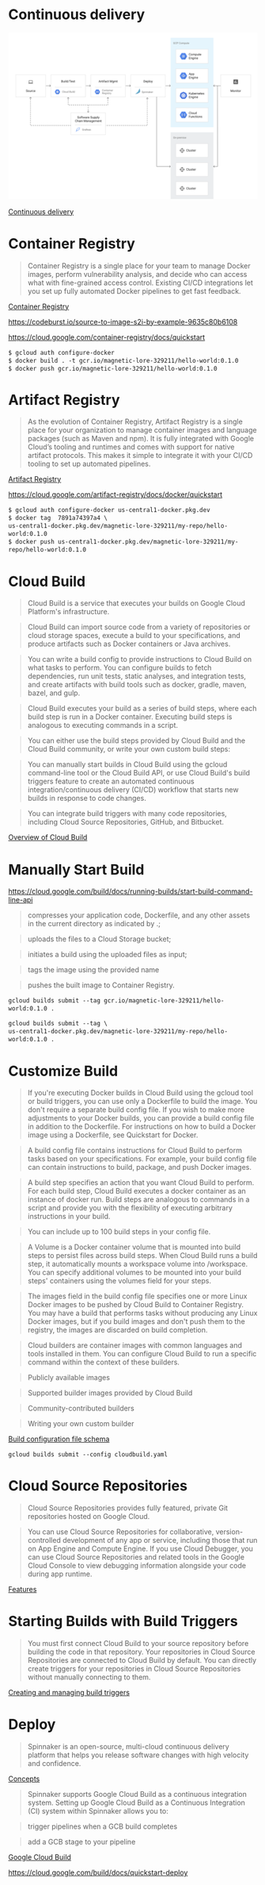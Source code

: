 # Continuous delivery

![Continuous delivery](cd.png)

[Continuous delivery](https://cloud.google.com/solutions/continuous-delivery)

# Container Registry

> Container Registry is a single place for your team to manage Docker images, perform vulnerability analysis, and decide who can access what with fine-grained access control. Existing CI/CD integrations let you set up fully automated Docker pipelines to get fast feedback.

[Container Registry](https://cloud.google.com/container-registry)

https://codeburst.io/source-to-image-s2i-by-example-9635c80b6108

https://cloud.google.com/container-registry/docs/quickstart

```
$ gcloud auth configure-docker
$ docker build . -t gcr.io/magnetic-lore-329211/hello-world:0.1.0
$ docker push gcr.io/magnetic-lore-329211/hello-world:0.1.0
```

# Artifact Registry

> As the evolution of Container Registry, Artifact Registry is a single place for your organization to manage container images and language packages (such as Maven and npm). It is fully integrated with Google Cloud’s tooling and runtimes and comes with support for native artifact protocols. This makes it simple to integrate it with your CI/CD tooling to set up automated pipelines.

[Artifact Registry](https://cloud.google.com/artifact-registry)

https://cloud.google.com/artifact-registry/docs/docker/quickstart

```
$ gcloud auth configure-docker us-central1-docker.pkg.dev
$ docker tag  7891a74397a4 \
us-central1-docker.pkg.dev/magnetic-lore-329211/my-repo/hello-world:0.1.0
$ docker push us-central1-docker.pkg.dev/magnetic-lore-329211/my-repo/hello-world:0.1.0
```

# Cloud Build

> Cloud Build is a service that executes your builds on Google Cloud Platform's infrastructure.

> Cloud Build can import source code from a variety of repositories or cloud storage spaces, execute a build to your specifications, and produce artifacts such as Docker containers or Java archives.

> You can write a build config to provide instructions to Cloud Build on what tasks to perform. You can configure builds to fetch dependencies, run unit tests, static analyses, and integration tests, and create artifacts with build tools such as docker, gradle, maven, bazel, and gulp.

> Cloud Build executes your build as a series of build steps, where each build step is run in a Docker container. Executing build steps is analogous to executing commands in a script.

> You can either use the build steps provided by Cloud Build and the Cloud Build community, or write your own custom build steps:

> You can manually start builds in Cloud Build using the gcloud command-line tool or the Cloud Build API, or use Cloud Build's build triggers feature to create an automated continuous integration/continuous delivery (CI/CD) workflow that starts new builds in response to code changes.

> You can integrate build triggers with many code repositories, including Cloud Source Repositories, GitHub, and Bitbucket.

[Overview of Cloud Build](https://cloud.google.com/build/docs/overview)

# Manually Start Build

https://cloud.google.com/build/docs/running-builds/start-build-command-line-api

> compresses your application code, Dockerfile, and any other assets in the current directory as indicated by .;

> uploads the files to a Cloud Storage bucket;

> initiates a build using the uploaded files as input;

> tags the image using the provided name

> pushes the built image to Container Registry.

```
gcloud builds submit --tag gcr.io/magnetic-lore-329211/hello-world:0.1.0 .
```

```
gcloud builds submit --tag \
us-central1-docker.pkg.dev/magnetic-lore-329211/my-repo/hello-world:0.1.0 .
```

# Customize Build

> If you're executing Docker builds in Cloud Build using the gcloud tool or build triggers, you can use only a Dockerfile to build the image. You don't require a separate build config file. If you wish to make more adjustments to your Docker builds, you can provide a build config file in addition to the Dockerfile. For instructions on how to build a Docker image using a Dockerfile, see Quickstart for Docker.

> A build config file contains instructions for Cloud Build to perform tasks based on your specifications. For example, your build config file can contain instructions to build, package, and push Docker images.

> A build step specifies an action that you want Cloud Build to perform. For each build step, Cloud Build executes a docker container as an instance of docker run. Build steps are analogous to commands in a script and provide you with the flexibility of executing arbitrary instructions in your build. 

> You can include up to 100 build steps in your config file.

> A Volume is a Docker container volume that is mounted into build steps to persist files across build steps. When Cloud Build runs a build step, it automatically mounts a workspace volume into /workspace. You can specify additional volumes to be mounted into your build steps' containers using the volumes field for your steps.

> The images field in the build config file specifies one or more Linux Docker images to be pushed by Cloud Build to Container Registry. You may have a build that performs tasks without producing any Linux Docker images, but if you build images and don't push them to the registry, the images are discarded on build completion.

> Cloud builders are container images with common languages and tools installed in them. You can configure Cloud Build to run a specific command within the context of these builders.

> Publicly available images

> Supported builder images provided by Cloud Build

> Community-contributed builders

> Writing your own custom builder

[Build configuration file schema](https://cloud.google.com/build/docs/build-config-file-schema)

```
gcloud builds submit --config cloudbuild.yaml
```

# Cloud Source Repositories

> Cloud Source Repositories provides fully featured, private Git repositories hosted on Google Cloud.

> You can use Cloud Source Repositories for collaborative, version-controlled development of any app or service, including those that run on App Engine and Compute Engine. If you use Cloud Debugger, you can use Cloud Source Repositories and related tools in the Google Cloud Console to view debugging information alongside your code during app runtime.

[Features](https://cloud.google.com/source-repositories/docs/features)

# Starting Builds with Build Triggers

> You must first connect Cloud Build to your source repository before building the code in that repository. Your repositories in Cloud Source Repositories are connected to Cloud Build by default. You can directly create triggers for your repositories in Cloud Source Repositories without manually connecting to them.

[Creating and managing build triggers](https://cloud.google.com/build/docs/automating-builds/create-manage-triggers)

# Deploy

> Spinnaker is an open-source, multi-cloud continuous delivery platform that helps you release software changes with high velocity and confidence.

[Concepts](https://spinnaker.io/docs/concepts/)

> Spinnaker supports Google Cloud Build as a continuous integration system.
Setting up Google Cloud Build as a Continuous Integration (CI) system within Spinnaker allows you to:

> trigger pipelines when a GCB build completes

> add a GCB stage to your pipeline

[Google Cloud Build](https://spinnaker.io/docs/setup/other_config/ci/gcb/)

https://cloud.google.com/build/docs/quickstart-deploy

